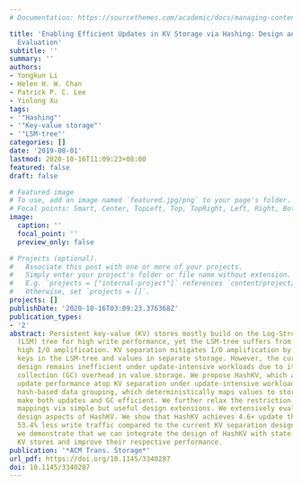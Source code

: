 ```yaml
---
# Documentation: https://sourcethemes.com/academic/docs/managing-content/

title: 'Enabling Efficient Updates in KV Storage via Hashing: Design and Performance
  Evaluation'
subtitle: ''
summary: ''
authors:
- Yongkun Li
- Helen H. W. Chan
- Patrick P. C. Lee
- Yinlong Xu
tags:
- '"Hashing"'
- '"Key-value storage"'
- '"LSM-tree"'
categories: []
date: '2019-08-01'
lastmod: 2020-10-16T11:09:23+08:00
featured: false
draft: false

# Featured image
# To use, add an image named `featured.jpg/png` to your page's folder.
# Focal points: Smart, Center, TopLeft, Top, TopRight, Left, Right, BottomLeft, Bottom, BottomRight.
image:
  caption: ''
  focal_point: ''
  preview_only: false

# Projects (optional).
#   Associate this post with one or more of your projects.
#   Simply enter your project's folder or file name without extension.
#   E.g. `projects = ["internal-project"]` references `content/project/deep-learning/index.md`.
#   Otherwise, set `projects = []`.
projects: []
publishDate: '2020-10-16T03:09:23.376368Z'
publication_types:
- '2'
abstract: Persistent key-value (KV) stores mostly build on the Log-Structured Merge
  (LSM) tree for high write performance, yet the LSM-tree suffers from the inherently
  high I/O amplification. KV separation mitigates I/O amplification by storing only
  keys in the LSM-tree and values in separate storage. However, the current KV separation
  design remains inefficient under update-intensive workloads due to its high garbage
  collection (GC) overhead in value storage. We propose HashKV, which aims for high
  update performance atop KV separation under update-intensive workloads. HashKV uses
  hash-based data grouping, which deterministically maps values to storage space to
  make both updates and GC efficient. We further relax the restriction of such deterministic
  mappings via simple but useful design extensions. We extensively evaluate various
  design aspects of HashKV. We show that HashKV achieves 4.6× update throughput and
  53.4% less write traffic compared to the current KV separation design. In addition,
  we demonstrate that we can integrate the design of HashKV with state-of-the-art
  KV stores and improve their respective performance.
publication: '*ACM Trans. Storage*'
url_pdf: https://doi.org/10.1145/3340287
doi: 10.1145/3340287
---
```


